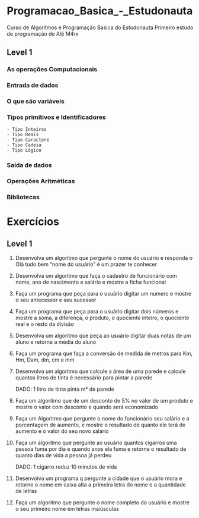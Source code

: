 # Programacao_Basica_-_Estudonauta
   Curso de Algoritmos e Programação Basica do Estudonauta
   Primeiro estudo de programação de Alê M4rx

## Level 1

### As operações Computacionais

### Entrada de dados

### O que são variáveis

### Tipos primitivos e Identificadores

	- Tipo Inteiros
	- Tipo Reais
	- Tipo Caractere
	- Tipo Cadeia
	- Tipo Lógico

### Saída de dados

### Operações Aritméticas

### Bibliotecas 

# Exercícios

## Level 1

1. Desenvolva um algoritmo que pergunte o nome do usuário e responda o Olá tudo bem “nome do usuário” é um prazer te conhecer

2. Desenvolva um algoritmo que faça o cadastro de funcionário com nome, ano de nascimento e salário e mostre a ficha funcional 

3. Faça um programa que peça para o usuário digitar um numero e mostre o seu antecessor e seu sucessor

4. Faça um programa que peça para o usuário digitar dois números e mostre a soma, a diferença, o produto, o quociente inteiro, o quociente real e o resto da divisão

5. Desenvolva um algoritmo que peça ao usuário digitar duas notas de um aluno e retorne a média do aluno 

6. Faça um programa que faça a conversão de medida de metros para Km, Hm, Dam, dm, cm e mm

7. Desenvolva um algoritmo que calcule a área de uma parede e calcule quantos litros de tinta é necessário para pintar a parede

	DADO: 1 litro de tinta pinta m² de parede

8. Faça um algoritmo que de um desconto de 5% no valor de um produto e mostre o valor com desconto e quando será economizado

9. Faça um Algoritmo que pergunte o nome do funcionário seu salário e a porcentagem de aumento, e mostre o resultado de quanto ele terá de aumento e o valor do seu novo salário

10. Faça um algoritmo que pergunte ao usuário quantos cigarros uma pessoa fuma por dia e quando anos ela fuma e retorne o resultado de quanto dias de vida a pessoa já perdeu

	DADO: 1 cigarro reduz 10 minutos de vida

11. Desenvolva um programa q pergunte a cidade que o usuário mora e retorne o nome em caixa alta a primeira letra do nome e a quantidade de letras

12. Faça um algoritmo que pergunte o nome completo do usuário e mostre o seu primeiro nome em letras maiúsculas 


